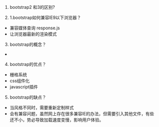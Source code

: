 

1. bootstrap2 和3的区别?

2. 1.bootstrap如何兼容IE9以下浏览器？

* 兼容媒体查询 response.js
* 让浏览器最新的渲染模式

3. bootstrap的概念？

 * 
4. bootstrap的优点？
 
 * 栅格系统
 * css组件化
 * javascript插件

5. bootstrap的缺点？

 * 当风格不同时，需要重新定制样式
 * 会有兼容问题，虽然网上存在很多兼容IE的办法，但需要引入其他文件，有些还不小，势必导致加载速度变慢，影响用户体验。
